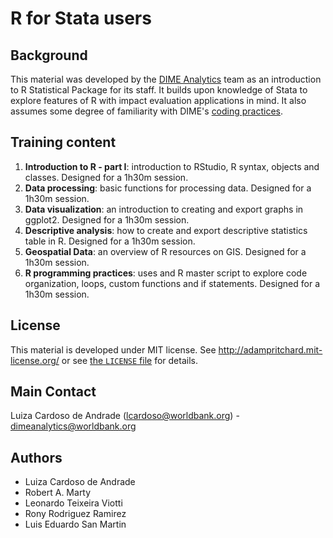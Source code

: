 # R for Stata users

## Background
This material was developed by the [DIME Analytics](https://worldbank.github.io/dimeanalytics/) team as an introduction to R Statistical Package for its staff. It builds upon knowledge of Stata to explore features of R with impact evaluation applications in mind. It also assumes some degree of familiarity with DIME's [coding practices](https://dimewiki.worldbank.org/wiki/Stata_Coding_Practices).

## Training content
1. **Introduction to R - part I**: introduction to RStudio, R syntax, objects and classes. Designed for a 1h30m session.
1. **Data processing**: basic functions for processing data. Designed for a 1h30m session.
1. **Data visualization**: an introduction to creating and export graphs in ggplot2. Designed for a 1h30m session.
1. **Descriptive analysis**: how to create and export descriptive statistics table in R. Designed for a 1h30m session.
1. **Geospatial Data**: an overview of R resources on GIS. Designed for a 1h30m session.
1. **R programming practices**: uses and R master script to explore code organization, loops, custom functions and if statements. Designed for a 1h30m session.

## License
This material is developed under MIT license. See http://adampritchard.mit-license.org/ or see [the `LICENSE` file](https://github.com/worldbank/ietoolkit/blob/master/LICENSE) for details.

## Main Contact
Luiza Cardoso de Andrade (lcardoso@worldbank.org) - dimeanalytics@worldbank.org

## Authors
* Luiza Cardoso de Andrade
* Robert A. Marty
* Leonardo Teixeira Viotti
* Rony Rodriguez Ramirez
* Luis Eduardo San Martin
